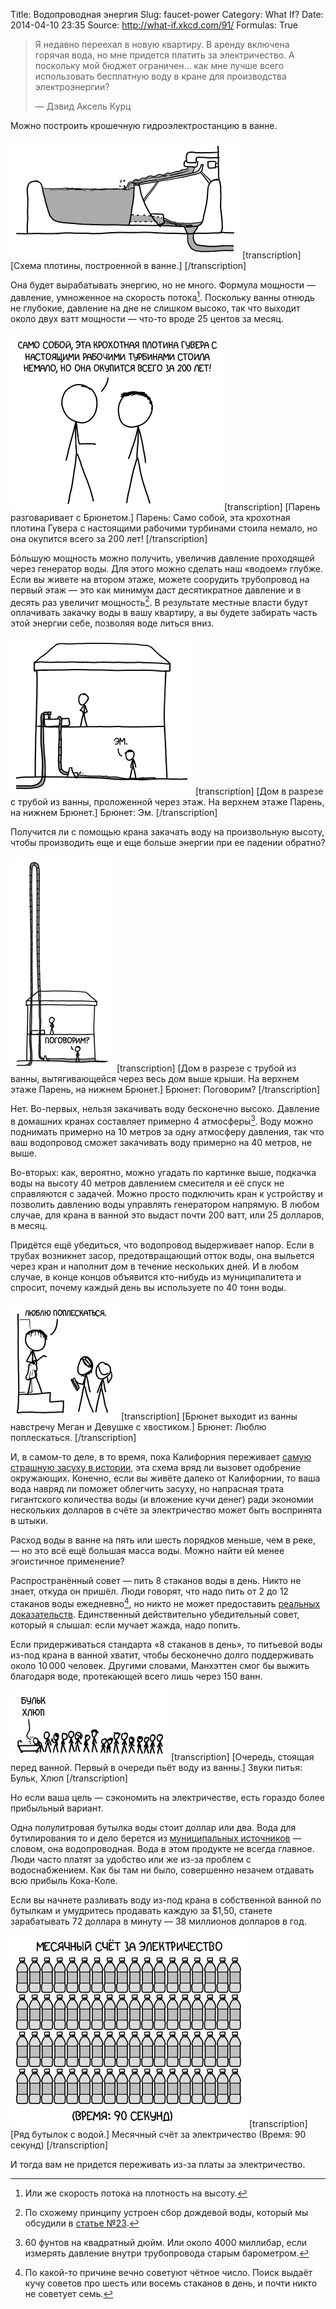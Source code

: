 Title: Водопроводная энергия
Slug: faucet-power
Category: What If?
Date: 2014-04-10 23:35
Source: http://what-if.xkcd.com/91/
Formulas: True

> Я недавно переехал в новую квартиру. В аренду включена горячая вода, но мне придется платить за электричество. А поскольку мой бюджет ограничен... как мне лучше всего использовать бесплатную воду в кране для производства электроэнергии?
>
> — Дэвид Аксель Курц

Можно построить крошечную гидроэлектростанцию в ванне.

![Ну отлично, вот и водопроводные энты.](/uploads/091-faucet-power/faucet_bath.png)
[transcription]
[Схема плотины, построенной в ванне.]
[/transcription]

Она будет вырабатывать энергию, но не много. Формула мощности — давление, умноженное на скорость потока[^1]. Поскольку ванны отнюдь не глубокие, давление на дне не слишком высоко, так что выходит около двух ватт мощности — что-то вроде 25 центов за месяц.

[^1]: Или же скорость потока на плотность на высоту.

![А потом она будет делать деньги из воздуха!](/uploads/091-faucet-power/faucet_cost_ru.png)
[transcription]
[Парень разговаривает с Брюнетом.]
Парень: Само собой, эта крохотная плотина Гувера с настоящими рабочими турбинами стоила немало, но она окупится всего за 200 лет!
[/transcription]

Бóльшую мощность можно получить, увеличив давление проходящей через генератор воды. Для этого можно сделать наш «водоем» глубже. Если вы живете на втором этаже, можете соорудить трубопровод на первый этаж — это как минимум даст десятикратное давление и в десять раз увеличит мощность[^2]. В результате местные власти будут оплачивать закачку воды в вашу квартиру, а вы будете забирать часть этой энергии себе, позволяя воде литься вниз.

[^2]: По схожему принципу устроен сбор дождевой воды, который мы обсудили в [статье №23](http://chtoes.li/page/short-answers-2).

![Пора уже получить хоть что-то за все эти налоги! Ну, помимо бесплатной чистой воды, которую круглосуточно подают в мой дом.](/uploads/091-faucet-power/faucet_floors_ru.png)
[transcription]
[Дом в разрезе с трубой из ванны, проложенной через этаж. На верхнем этаже Парень, на нижнем Брюнет.]
Брюнет: Эм.
[/transcription]

Получится ли с помощью крана закачать воду на произвольную высоту, чтобы производить еще и еще больше энергии при ее падении обратно?

![В двух шагах от того, что можно увидеть в сумасшедшем уголке бесплатной энергии на Youtube.](/uploads/091-faucet-power/faucet_fountain_ru.png)
[transcription]
[Дом в разрезе с трубой из ванны, вытягивающейся через весь дом выше крыши. На верхнем этаже Парень, на нижнем Брюнет.]
Брюнет: Поговорим?
[/transcription]

Нет. Во-первых, нельзя закачивать воду бесконечно высоко. Давление в домашних кранах составляет примерно 4 атмосферы[^3]. Воду можно поднимать примерно на 10 метров за одну атмосферу давления, так что ваш водопровод сможет закачивать воду примерно на 40 метров, не выше.

[^3]: 60 фунтов на квадратный дюйм. Или около 4000 миллибар, если измерять давление внутри трубопровода старым барометром.

Во-вторых: как, вероятно, можно угадать по картинке выше, подкачка воды на высоту 40 метров давлением смесителя и её спуск не справляются с задачей. Можно просто подключить кран к устройству и позволить давлению воды управлять генератором напрямую. В любом случае, для крана в ванной это выдаст почти 200 ватт, или 25 долларов, в месяц.

Придётся ещё убедиться, что водопровод выдерживает напор. Если в трубах возникнет засор, предотвращающий отток воды, она выльется через кран и наполнит дом в течение нескольких дней. И в любом случае, в конце концов объявится кто-нибудь из муниципалитета и спросит, почему каждый день вы используете по 40 тонн воды.

![Вообще-то, мы насчёт ваших соседей снизу.](/uploads/091-faucet-power/faucet_baths_ru.png)
[transcription]
[Брюнет выходит из ванны навстречу Меган и Девушке с хвостиком.]
Брюнет: Люблю поплескаться.
[/transcription]

И, в самом-то деле, в то время, пока Калифорния переживает [самую страшную засуху в истории](http://www.wunderground.com/news/sierra-snowpack-after-photos-20140226), эта схема вряд ли вызовет одобрение окружающих. Конечно, если вы живёте далеко от Калифорнии, то ваша вода навряд ли поможет облегчить засуху, но напрасная трата гигантского количества воды (и вложение кучи денег) ради экономии нескольких долларов в счёте за электричество может быть воспринята в штыки.

Расход воды в ванне на пять или шесть порядков меньше, чем в реке, — но это всё ещё большая масса воды. Можно найти ей менее эгоистичное применение?

Распространённый совет — пить 8 стаканов воды в день. Никто не знает, откуда он пришёл. Люди говорят, что надо пить от 2 до 12 стаканов воды ежедневно[^4], но никто не может предоставить [реальных доказательств](http://www.mayoclinic.org/healthy-living/nutrition-and-healthy-eating/in-depth/water/art-20044256). Единственный действительно убедительный совет, который я слышал: если мучает жажда, надо попить.

[^4]: По какой-то причине вечно советуют чётное число. Поиск выдаёт кучу советов про шесть или восемь стаканов в день, и почти никто не советует семь.

Если придерживаться стандарта «8 стаканов в день», то питьевой воды из-под крана в ванной хватит, чтобы бесконечно долго поддерживать около 10&thinsp;000 человек. Другими словами, Манхэттен смог бы выжить благодаря воде, протекающей всего лишь через 150 ванн.

![Ну я же просил 400 капель, а тут 402.](/uploads/091-faucet-power/faucet_line_ru.png)
[transcription]
[Очередь, стоящая перед ванной. Первый в очереди пьёт воду из ванны.]
Звуки питья: Бульк, Хлюп
[/transcription]

Но если ваша цель — сэкономить на электричестве, есть гораздо более прибыльный вариант.

Одна полулитровая бутылка воды стоит доллар или два. Вода для бутилирования то и дело берется из [муниципальных источников](https://www.foodandwaterwatch.org/water/bottled/bottled-water-illusions-of-purity/) — словом, она водопроводная. Вода в этом продукте не всегда главное. Люди часто платят за удобство или же из-за проблем с водоснабжением. Как бы там ни было, совершенно незачем отдавать всю прибыль Кока-Коле.

Если вы начнете разливать воду из-под крана в собственной ванной по бутылкам и умудритесь продавать каждую за $1,50, станете зарабатывать 72 доллара в минуту — 38 миллионов долларов в год.

![На YouTube куча народу, которые объяснят, как вырабатывать энергию для дома, если построить двигатель, напрямую сжигающий воду. А ещё у них есть полезнейшие сведения о государственном управлении погодой и человекоящерах в земном ядре.](/uploads/091-faucet-power/faucet_power_ru.png)
[transcription]
[Ряд бутылок с водой.]
Месячный счёт за электричество
(Время: 90 секунд)
[/transcription]

И тогда вам не придется переживать из-за платы за электричество.
